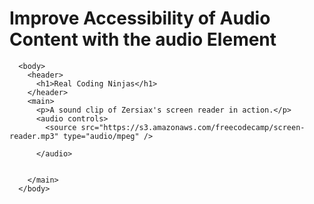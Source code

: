 # Improve Accessibility of Audio Content with the audio Element

```
  <body>
    <header>
      <h1>Real Coding Ninjas</h1>
    </header>
    <main>
      <p>A sound clip of Zersiax's screen reader in action.</p>
      <audio controls>
        <source src="https://s3.amazonaws.com/freecodecamp/screen-reader.mp3" type="audio/mpeg" />

      </audio>


    </main>
  </body>
```
